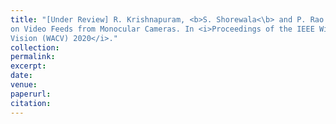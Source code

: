 ```yaml
---
title: "[Under Review] R. Krishnapuram, <b>S. Shorewala<\b> and P. Rao. Link Speed Estimation for Traffic Flow Modelling Based
on Video Feeds from Monocular Cameras. In <i>Proceedings of the IEEE Winter Conference on Applications of Computer
Vision (WACV) 2020</i>."
collection: 
permalink: 
excerpt: 
date: 
venue: 
paperurl: 
citation: 
---
```

